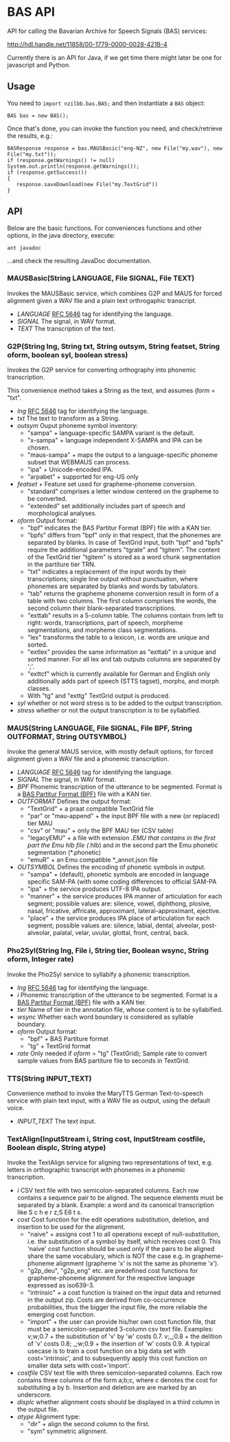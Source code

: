 # BAS API
API for calling the Bavarian Archive for Speech Signals (BAS) services:

http://hdl.handle.net/11858/00-1779-0000-0028-421B-4

Currently there is an API for Java, if we get time there might later be one for javascript and Python.

## Usage

You need to `import nzilbb.bas.BAS;` and then instantiate a `BAS` object:
```
BAS bas = new BAS();
```

Once that's done, you can invoke the function you need, and check/retrieve the results, e.g.:
```
BASResponse response = bas.MAUSBasic("eng-NZ", new File("my.wav"), new File("my.txt"));
if (response.getWarnings() != null) System.out.println(response.getWarnings());
if (response.getSuccess())
{
   response.saveDownload(new File("my.TextGrid"))
}
```

## API

Below are the basic functions. For conveniences functions and other options, in the java directory, execute:
```
ant javadoc
```
...and check the resulting JavaDoc documentation.

### MAUSBasic(String LANGUAGE, File SIGNAL, File TEXT)

Invokes the MAUSBasic service, which combines G2P and MAUS for forced alignment given a WAV file and a plain text orthrogaphic transcript.
- *LANGUAGE* [RFC 5646](https://tools.ietf.org/html/rfc5646) tag for identifying the language.
- *SIGNAL* The signal, in WAV format.
- *TEXT* The transcription of the text.

### G2P(String lng, String txt, String outsym, String featset, String oform, boolean syl, boolean stress)
Invokes the G2P service for converting orthography into phonemic transcription.

This convenience method takes a String as the text, and assumes *iform* = "txt".
- *lng* [RFC 5646](https://tools.ietf.org/html/rfc5646) tag for identifying the language.
- *txt* The text to transform as a String.
- *outsym* Ouput phoneme symbol inventory:
  + "sampa"  + language-specific SAMPA variant is the default.
  + "x-sampa"  + language independent X-SAMPA and IPA can be chosen.
  + "maus-sampa"  + maps the output to a language-specific phoneme subset that WEBMAUS can process.
  + "ipa"  + Unicode-encoded IPA.
  + "arpabet"  + supported for eng-US only
- *featset*  + Feature set used for grapheme-phoneme conversion. 
  + "standard" comprises a letter window centered on the grapheme to be converted.
  + "extended" set additionally includes part of speech and morphological analyses.</li>
- *oform* Output format:
  + "bpf" indicates the BAS Partitur Format (BPF) file with a KAN tier.
  + "bpfs" differs from "bpf" only in that respect, that the phonemes are separated by blanks. In case of TextGrid input, both "bpf" and "bpfs" require the additional parameters "tgrate" and "tgitem". The content of the TextGrid tier "tgitem" is stored as a word chunk segmentation in the partiture tier TRN.
  + "txt" indicates a replacement of the input words by their transcriptions; single line output without punctuation, where phonemes are separated by blanks and words by tabulators.
  + "tab" returns the grapheme phoneme conversion result in form of a table with two columns. The first column comprises the words, the second column their blank-separated transcriptions.
  + "exttab" results in a 5-column table. The columns contain from left to right: words, transcriptions, part of speech, morpheme segmentations, and morpheme class segmentations.
  + "lex" transforms the table to a lexicon, i.e. words are unique and sorted.
  + "extlex" provides the same information as "exttab" in a unique and sorted manner. For all lex and tab outputs columns are separated by ';'.
  + "exttcf" which is currently available for German and English only additionally adds part of speech (STTS tagset), morphs, and morph classes.
  + With "tg" and "exttg" TextGrid output is produced.
- *syl* whether or not word stress is to be added to the output transcription. 
- *stress* whether or not the output transcription is to be syllabified. 

### MAUS(String LANGUAGE, File SIGNAL, File BPF, String OUTFORMAT, String OUTSYMBOL)

Invoke the general MAUS service, with mostly default options, for forced alignment given a WAV file and a phonemic transcription.
- *LANGUAGE* [RFC 5646](https://tools.ietf.org/html/rfc5646) tag for identifying the language.
- *SIGNAL* The signal, in WAV format.
- *BPF* Phonemic transcription of the utterance to be segmented. Format is a [BAS Partitur Format (BPF)](http://www.bas.uni-muenchen.de/forschung/Bas/BasFormatseng.html) file with a KAN tier.
- *OUTFORMAT* Defines the output format:
  + "TextGrid"  + a praat compatible TextGrid file
  + "par" or "mau-append"  + the input BPF file with a new (or replaced) tier MAU
  + "csv" or "mau"  + only the BPF MAU tier (CSV table)
  + "legacyEMU"  + a file with extension *.EMU that contains in the first part the Emu hlb file (*.hlb) and in the second part the Emu phonetic segmentation (*.phonetic)
  + "emuR"  + an Emu compatible *_annot.json file</li>
- *OUTSYMBOL* Defines the encoding of phonetic symbols in output. 
  + "sampa"  + (default), phonetic symbols are encoded in language specific SAM-PA (with some coding differences to official SAM-PA
  + "ipa"  + the service produces UTF-8 IPA output.
  + "manner"  + the service produces IPA manner of articulation for each segment; possible values are: silence, vowel, diphthong, plosive, nasal, fricative, affricate, approximant, lateral-approximant, ejective.
  + "place"  + the service produces IPA place of articulation for each segment; possible values are: silence, labial, dental, alveolar, post-alveolar, palatal, velar, uvular, glottal, front, central, back.

### Pho2Syl(String lng, File i, String tier, Boolean wsync, String oform, Integer rate)

Invoke the Pho2Syl service to syllabify a phonemic transcription.
- *lng* [RFC 5646](https://tools.ietf.org/html/rfc5646) tag for identifying the language.
- *i* Phonemic transcription of the utterance to be segmented. Format is a [BAS Partitur Format (BPF)](http://www.bas.uni-muenchen.de/forschung/Bas/BasFormatseng.html) file with a KAN tier.
- *tier* Name of tier in the annotation file, whose content is to be syllabified.
- *wsync* Whether each word boundary is considered as syllable boundary.
- *oform* Output format:
  + "bpf"  + BAS Partiture format
  + "tg"  + TextGrid format</li>
- *rate* Only needed if *oform* = "tg" (TextGrid); Sample rate to convert sample values from BAS partiture file to seconds in TextGrid. 

### TTS(String INPUT_TEXT)

Convenience method to invoke the MaryTTS German Text-to-speech service with plain text input, with a WAV file as output, using the default voice.
- *INPUT_TEXT* The text input.

### TextAlign(InputStream i, String cost, InputStream costfile, Boolean displc, String atype)

Invoke the TextAlign service for aligning two representations of text, e.g. letters in orthographic transcript with phonemes in a phonemic transcription.
- *i* CSV text file with two semicolon-separated columns. Each row contains a sequence pair to be aligned. The sequence elements must be separated by a blank. Example: a word and its canonical transcription like S c h e r z;S E6 t s.
- *cost* Cost function for the edit operations substitution, deletion, and insertion to be used for the alignment.
  + "naive"  + assigns cost 1 to all operations except of null-substitution, i.e. the substitution of a symbol by itself, which receives cost 0. This 'naive' cost function should be used only if the pairs to be aligned share the same vocabulary, which is NOT the case e.g. in grapheme-phoneme alignment (grapheme 'x' is not the same as phoneme 'x').
  + "g2p_deu", "g2p_eng" etc. are predefined cost functions for grapheme-phoneme alignment for the respective language expressed as iso639-3.
  + "intrinsic"  +  a cost function is trained on the input data and returned in the output zip. Costs are derived from co-occurrence probabilities, thus the bigger the input file, the more reliable the emerging cost function.
  + "import"  + the user can provide his/her own cost function file, that must be a semicolon-separated 3-column csv text file. Examples: v;w;0.7  + the substitution of 'v' by 'w' costs 0.7. v;_;0.8  + the delition of 'v' costs 0.8; _;w;0.9  + the insertion of 'w' costs 0.9. A typical usecase is to train a cost function on a big data set with cost='intrinsic', and to subsequently apply this cost function on smaller data sets with cost='import'.
- *costfile* CSV text file with three semicolon-separated columns. Each row contains three columns of the form a;b;c, where c denotes the cost for substituting a by b. Insertion and deletion are are marked by an underscore.
- *displc* whether alignment costs should be displayed in a third column in the output file. 
- *atype* Alignment type:
  + "dir"  + align the second column to the first.
  + "sym" symmetric alignment.

